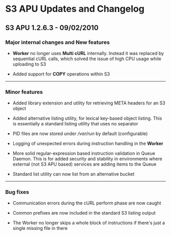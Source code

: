 # S3 APU Updates and Changelog

## S3 APU 1.2.6.3 - 09/02/2010

### Major internal changes and New features

* **Worker** no longer uses **Multi cURL** internally. Instead it was replaced by
	sequential cURL calls, which solved the issue of high CPU usage while uploading
	to S3

* Added support for **COPY** operations within S3


********************************************************************************
### Minor features

* Added library extension and utility for retrieving META headers for
	an S3 object

* Added alternative listing utility, for lexical key-based object listing. This
	is essentially a standard listing utility that uses no separator

* PID files are now stored under _/var/run_ by default (configurable)

* Logging of unexpected errors during instruction handling in the **Worker**

* More solid regular-expression based instruction validation in Queue Daemon.
	This is for added security and stability in environments where external (not S3
	APU based) services are adding items to the Queue

* Standard list utility can now list from an alternative bucket


********************************************************************************
### Bug fixes

* Communication errors during the cURL perform phase are now caught

* Common prefixes are now included in the standard S3 listing output

* The Worker no longer skips a whole block of instructions if there's just a
	single missing file in there